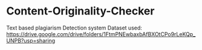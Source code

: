 # Content-Originality-Checker
Text based plagiarism Detection system
Dataset used:
https://drive.google.com/drive/folders/1FtmPNEwbaxbAfBXOtCPo9rLeKQp_UNPB?usp=sharing
